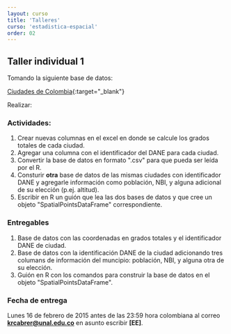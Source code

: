 ```yaml
---
layout: curso
title: 'Talleres'
curso: 'estadistica-espacial'
order: 02
---
```


## Taller individual 1

Tomando la siguiente base de datos:

[Ciudades de Colombia](/estadistica-espacial/datos/CiudadesDeColombia.xlsx){:target="_blank"}

Realizar:

### Actividades:

1. Crear nuevas columnas en el excel en donde se calcule los grados totales de cada ciudad.
2. Agregar una columna con el identificador del DANE para cada ciudad.
2. Convertir la base de datos en formato ".csv" para que pueda ser leída por el R.
3. Consturir **otra** base de datos de las mismas ciudades con identificador DANE y
   agregarle información como población, NBI, y alguna adicional de su elección (p.ej. altitud).
4. Escribir en R un guión que lea las dos bases de datos y que cree un objeto "SpatialPointsDataFrame" correspondiente.

### Entregables

1. Base de datos con las coordenadas en grados totales y el identificador DANE de ciudad.
2. Base de datos con la identificación DANE de la ciudad adicionando tres columans de información del muncipio: población, NBI, y alguna otra de su elección.
3. Guión en R con los comandos para construir la base de datos en el objeto "SpatialPointsDataFrame".

### Fecha de entrega

Lunes 16 de febrero de 2015 antes de las 23:59 hora colombiana al correo **krcabrer@unal.edu.co** en asunto escribir **[EE]**.
